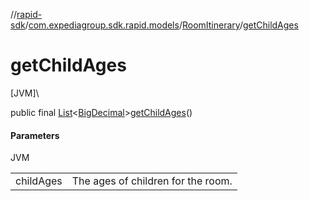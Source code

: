 //[rapid-sdk](../../../index.md)/[com.expediagroup.sdk.rapid.models](../index.md)/[RoomItinerary](index.md)/[getChildAges](get-child-ages.md)

# getChildAges

[JVM]\

public final [List](https://docs.oracle.com/javase/8/docs/api/java/util/List.html)&lt;[BigDecimal](https://docs.oracle.com/javase/8/docs/api/java/math/BigDecimal.html)&gt;[getChildAges](get-child-ages.md)()

#### Parameters

JVM

| | |
|---|---|
| childAges | The ages of children for the room. |
